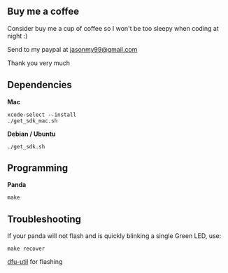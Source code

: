 Buy me a coffee
--------
Consider buy me a cup of coffee so I won't be too sleepy when coding at night :) 

Send to my paypal at jasonmy99@gmail.com 

Thank you very much

Dependencies
--------

**Mac**

```
xcode-select --install
./get_sdk_mac.sh
```

**Debian / Ubuntu**

```
./get_sdk.sh
```


Programming
----

**Panda**

```
make
```

Troubleshooting
----

If your panda will not flash and is quickly blinking a single Green LED, use:
```
make recover
```


[dfu-util](http://github.com/dsigma/dfu-util.git) for flashing
